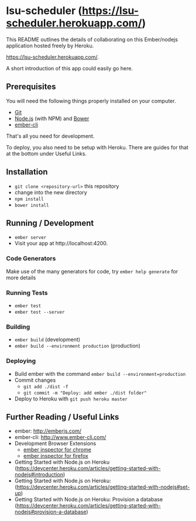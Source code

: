 # lsu-scheduler (https://lsu-scheduler.herokuapp.com/)

This README outlines the details of collaborating on this Ember/nodejs
application hosted freely by Heroku.

https://lsu-scheduler.herokuapp.com/.

A short introduction of this app could easily go here.

## Prerequisites

You will need the following things properly installed on your computer.

* [Git](http://git-scm.com/)
* [Node.js](http://nodejs.org/) (with NPM) and [Bower](http://bower.io/)
* [ember-cli](http://www.ember-cli.com/)

That's all you need for development.

To deploy, you also need to be setup with Heroku. There are
guides for that at the bottom under Useful Links.

## Installation

* `git clone <repository-url>` this repository
* change into the new directory
* `npm install`
* `bower install`

## Running / Development

* `ember server`
* Visit your app at http://localhost:4200.

### Code Generators

Make use of the many generators for code, try `ember help generate` for more details

### Running Tests

* `ember test`
* `ember test --server`

### Building

* `ember build` (development)
* `ember build --environment production` (production)

### Deploying

* Build ember with the command `ember build --environment=production`
* Commit changes
  * `git add ./dist -f`
  * `git commit -m "Deploy: add ember ./dist folder"`
* Deploy to Heroku with `git push heroku master`

## Further Reading / Useful Links

* ember: http://emberjs.com/
* ember-cli: http://www.ember-cli.com/
* Development Browser Extensions
  * [ember inspector for chrome](https://chrome.google.com/webstore/detail/ember-inspector/bmdblncegkenkacieihfhpjfppoconhi)
  * [ember inspector for firefox](https://addons.mozilla.org/en-US/firefox/addon/ember-inspector/)
* Getting Started with Node.js on Heroku (https://devcenter.heroku.com/articles/getting-started-with-nodejs#introduction)
* Getting Started with Node.js on Heroku: (https://devcenter.heroku.com/articles/getting-started-with-nodejs#set-up)
* Getting Started with Node.js on Heroku: Provision a database (https://devcenter.heroku.com/articles/getting-started-with-nodejs#provision-a-database)
